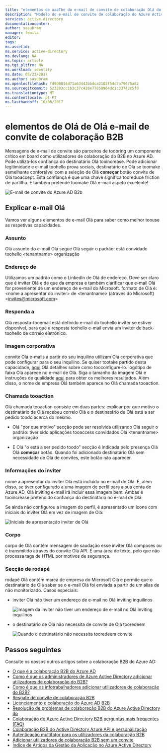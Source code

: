 ```yaml
---
title: "elementos de aaaThe do e-mail de convite de colaboração Olá do Azure Active Directory B2B | Microsoft Docs"
description: "Modelo do e-mail de convite de colaboração do Azure Active Directory B2B"
services: active-directory
documentationcenter: 
author: sasubram
manager: femila
editor: 
tags: 
ms.assetid: 
ms.service: active-directory
ms.devlang: NA
ms.topic: article
ms.tgt_pltfrm: NA
ms.workload: identity
ms.date: 05/23/2017
ms.author: sasubram
ms.openlocfilehash: f4908014d71a63442bbdca2182f54c7a79675a82
ms.sourcegitcommit: 523283cc1b3c37c428e77850964dc1c33742c5f0
ms.translationtype: MT
ms.contentlocale: pt-PT
ms.lasthandoff: 10/06/2017
---
```

# <a name="hello-elements-of-hello-b2b-collaboration-invitation-email"></a>elementos de Olá de Olá e-mail de convite de colaboração B2B

Mensagens de e-mail de convite são parceiros de toobring um componente crítico em board como utilizadores de colaboração do B2B no Azure AD. Pode utilizá-los confiança do destinatário Olá tooincrease. Pode adicionar legitimidade e e-mail toohello prova sociais, destinatário de Olá se toomake semelhante confortável com a seleção de Olá **começar** botão convite de Olá tooaccept. Esta confiança é que uma chave significa tooreduce friction de partilha. E também pretende toomake Olá e-mail aspeto excelente!

![E-mail de convite do Azure AD B2b](media/active-directory-b2b-invitation-email/invitation-email.png)

## <a name="explaining-hello-email"></a>Explicar e-mail Olá
Vamos ver alguns elementos de e-mail Olá para saber como melhor toouse as respetivas capacidades.

### <a name="subject"></a>Assunto
Olá assunto do e-mail Olá segue Olá seguir o padrão: está convidado toohello &lt;tenantname&gt; organização

### <a name="from-address"></a>Endereço de
Utilizamos um padrão como o LinkedIn de Olá de endereço.  Deve ser claro que é inviter Olá e de que da empresa e também clarificar que e-mail Olá for proveniente de um endereço de e-mail do Microsoft. formato de Olá é: &lt;nome a apresentar do inviter&gt; de &lt;tenantname&gt; (através do Microsoft) <invites@microsoft.com&gt;

### <a name="reply-to"></a>Responda a
Olá resposta-tooemail está definido e-mail do toohello inviter se estiver disponível, para que a resposta toohello e-mail envia um inviter de back-toohello de correio eletrónico.

### <a name="branding"></a>Imagem corporativa
convite Olá e-mails a partir do seu inquilino utilizam Olá corporativa que pode configurar para o seu inquilino. Se quiser tootake partido desta capacidade, [aqui](https://docs.microsoft.com/azure/active-directory/active-directory-branding-custom-signon-azure-portal) Olá detalhes sobre como tooconfigure-lo. logótipo de faixa Olá aparece no e-mail de Olá. Siga o tamanho da imagem Olá e instruções de qualidade [aqui](https://docs.microsoft.com/azure/active-directory/active-directory-branding-custom-signon-azure-portal) para obter os melhores resultados. Além disso, o nome de empresa Olá também aparece no Olá chamada tooaction.

### <a name="call-tooaction"></a>Chamada tooaction
Olá chamada tooaction consiste em duas partes: explicar por que motivo o destinatário de Olá recebeu correio Olá e o destinatário de Olá está a ser pedido toodo acerca do mesmo.
- Olá "por que motivo" secção pode ser resolvida utilizando Olá seguir o padrão: tiver sido aplicações tooaccess convidados Olá &lt;tenantname&gt; organização

- E Olá "o está a ser pedido toodo" secção é indicada pelo presença Olá Olá **começar** botão. Quando foi adicionado destinatário Olá sem necessidade de Olá de convites, este botão não aparecer.

### <a name="inviters-information"></a>Informações do inviter
nome a apresentar do inviter Olá está incluído no e-mail de Olá. E, além disso, se tiver configurado a uma imagem de perfil para a sua conta do Azure AD, Olá inviting e-mail irá incluir essa imagem bem. Ambas é tooincrease pretendido confiança do destinatário no e-mail de Olá.

Se ainda não configurou a imagem do perfil, é apresentado um ícone com iniciais do inviter Olá em vez de imagem de Olá:

  ![Iniciais de apresentação inviter de Olá](media/active-directory-b2b-invitation-email/inviters-initials.png)

### <a name="body"></a>Corpo
corpo de Olá contém mensagem de saudação esse inviter Olá composes ou é transmitido através do convite Olá API. É uma área de texto, pelo que não processa tags de HTML por motivos de segurança.

### <a name="footer-section"></a>Secção de rodapé
rodapé Olá contém marca de empresa do Microsoft Olá e permite que o destinatário de Olá saber se o e-mail Olá foi enviada a partir de um alias de não monitorizado. Casos especiais:

- inviter Olá não tiver um endereço de e-mail no Olá inviting inquilinos

  ![imagem da inviter não tiver um endereço de e-mail no Olá inviting inquilinos](media/active-directory-b2b-invitation-email/inviter-no-email.png)


- o destinatário de Olá não necessita de convite de Olá tooredeem

  ![Quando o destinatário não necessita tooredeem convite](media/active-directory-b2b-invitation-email/when-recipient-doesnt-redeem.png)


## <a name="next-steps"></a>Passos seguintes

Consulte os nossos outros artigos sobre a colaboração B2B do Azure AD:

* [O que é a colaboração B2B do Azure AD](active-directory-b2b-what-is-azure-ad-b2b.md)
* [Como é que os administradores de Azure Active Directory adicionar utilizadores de colaboração do B2B?](active-directory-b2b-admin-add-users.md)
* [Como é que os infotrabalhadores adicionar utilizadores de colaboração do B2B?](active-directory-b2b-iw-add-users.md)
* [Resgate de convite de colaboração B2B](active-directory-b2b-redemption-experience.md)
* [Licenciamento e colaboração do Azure AD B2B](active-directory-b2b-licensing.md)
* [Resolução de problemas de colaboração B2B do Azure Active Directory do](active-directory-b2b-troubleshooting.md)
* [Colaboração do Azure Active Directory B2B perguntas mais frequentes (FAQ)](active-directory-b2b-faq.md)
* [Colaboração B2B do Active Directory Azure API e personalização](active-directory-b2b-api.md)
* [Autenticação multifator para os utilizadores da colaboração B2B](active-directory-b2b-mfa-instructions.md)
* [Adicionar utilizadores de colaboração B2B sem um convite](active-directory-b2b-add-user-without-invite.md)
* [Índice de Artigos da Gestão da Aplicação no Azure Active Directory](active-directory-apps-index.md)
